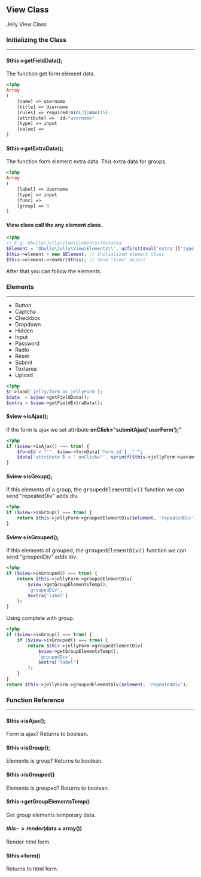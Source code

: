## View Class

Jelly View Class

### Initializing the Class

------

#### $this->getFieldData();

The function get form element data.

```php
<?php
Array
(
    [name] => username
    [title] => Username
    [rules] => required|min(3)|max(15)
    [attribute] =>  id="username"
    [type] => input
    [value] =>
)
```

#### $this->getExtraData();

The function form element extra data. This extra data for groups.

```php
<?php
Array
(
    [label] => Username
    [type] => input
    [func] => 
    [group] => 0
)
```

#### View class call the any element class.

```php
<?php
// E.g. Obullo\Jelly\View\Elements\Textarea
$Element = 'Obullo\Jelly\View\Elements\\'. ucfirst($val['extra']['type']);
$this->element = new $Element; // Initialized element class
$this->element->render($this); // Send "View" object
```

After that you can follow the elements.

### Elements

-----

<ul>
    <li>Button</li>
    <li>Captcha</li>
    <li>Checkbox</li>
    <li>Dropdown</li>
    <li>Hidden</li>
    <li>Input</li>
    <li>Password</li>
    <li>Radio</li>
    <li>Reset</li>
    <li>Submit</li>
    <li>Textarea</li>
    <li>Upload</li>
</ul>

```php
<?php
$c->laod('jelly/form as jellyForm');
$data  = $view->getFieldData();
$extra = $view->getFieldExtraData();
```

#### $view->isAjax();

If the form is ajax we set attribute <b>onClick="submitAjax('userForm');"</b>

```php
<?php
if ($view->isAjax() === true) {
    $formId = "'". $view->formData['form_id'] ."'";
    $data['attribute'] = ' onClick="'. sprintf($this->jellyForm->params['ajax.function'], $formId) .'" ';
}
```

#### $view->isGroup();

If this elements of a group, the <kbd>groupedElementDiv()</kbd> function we can send "repeatedDiv" adds div.

```php
<?php
if ($view->isGroup() === true) {
    return $this->jellyForm->groupedElementDiv($element, 'repeatedDiv');
}
```

#### $view->isGrouped();

If this elements of grouped, the <kbd>groupedElementDiv()</kbd> function we can send "groupedDiv" adds div.

```php
<?php
if ($view->isGrouped() === true) {
    return $this->jellyForm->groupedElementDiv(
        $view->getGroupElementsTemp(),
        'groupedDiv',
        $extra['label']
    );
}
```

Using complete with group.

```php
<?php
if ($view->isGroup() === true) {
    if ($view->isGrouped() === true) {
        return $this->jellyForm->groupedElementDiv(
            $view->getGroupElementsTemp(),
            'groupedDiv',
            $extra['label']
        );
    }
}
return $this->jellyForm->groupedElementDiv($element, 'repeatedDiv');
```

### Function Reference

-----

#### $this->isAjax();

Form is ajax? Returns to boolean.

#### $this->isGroup();

Elements is group? Returns to boolean.

#### $this->isGrouped()

Elements is grouped? Returns to boolean.

#### $this->getGroupElementsTemp()

Get group elements temporary data.

#### $this->render($data = array())

Render html form.

#### $this->form()

Returns to html form.